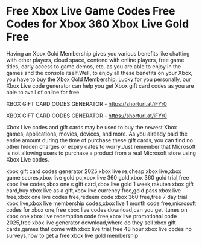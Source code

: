 # Free Xbox Live Game Codes Free Codes for Xbox 360 Xbox Live Gold Free

Having an Xbox Gold Membership gives you various benefits like chatting with other players, cloud space, contend with online players, free game titles, early access to game demos, etc. as you are able to enjoy in the games and the console itself.Well, to enjoy all these benefits on your Xbox, you have to buy the Xbox Gold Membership. Lucky for you personally, our Xbox Live code generator can help you get Xbox gift card codes as you are able to avail of online for free.

XBOX GIFT CARD CODES GENERATOR - https://shorturl.at/iFYr0


XBOX GIFT CARD CODES GENERATOR - https://shorturl.at/iFYr0

Xbox Live codes and gift cards may be used to buy the newest Xbox games, applications, movies, devices, and more. As you already paid the entire amount during the time of purchase these gift cards, you can find no other hidden charges or expiry dates to worry.Just remember that Microsoft is not allowing users to purchase a product from a real Microsoft store using Xbox Live codes.

xbox gift card codes generator 2025,xbox live re,cheap xbox live,xbox game scores,xbox live gold pc,xbox live 360 gold,xbox 360 gold trial,free xbox live codes,xbox one s gift card,xbox live gold 1 week,rakuten xbox gift card,buy xbox live as a gift,xbox live currency free,gold pass xbox live free,xbox one live codes free,redeem code xbox 360 free,free 7 day trial xbox live,xbox live membership codes,xbox live 1 month code free,microsoft codes for xbox one,free xbox live codes download,can you get itunes on xbox one,xbox live redemption code free,xbox live promotional code 2025,free xbox live generator download,where do they sell xbox gift cards,games that come with xbox live trial,free 48 hour xbox live codes no surveys,how to get a free xbox live gold membership
